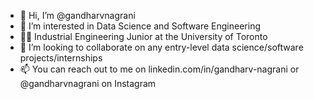 - 👋 Hi, I’m @gandharvnagrani
- 👀 I’m interested in Data Science and Software Engineering
- 👨‍💻 Industrial Engineering Junior at the University of Toronto
- 🤝 I’m looking to collaborate on any entry-level data science/software projects/internships
- 📫 You can reach out to me on linkedin.com/in/gandharv-nagrani or @gandharvnagrani on Instagram

<!---
gandharvnagrani/gandharvnagrani is a ✨ special ✨ repository because its `README.md` (this file) appears on your GitHub profile.
You can click the Preview link to take a look at your changes.
--->
